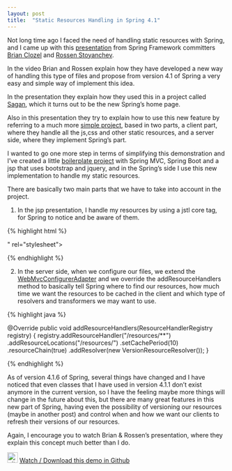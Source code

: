 ```yaml
---
layout: post
title:  "Static Resources Handling in Spring 4.1"
---
```


Not long time ago I faced the need of handling static resources with Spring, and I came up with this <a href="http://www.infoq.com/presentations/resource-spring-mvc-4-1">presentation</a> from Spring Framework committers <a href="https://twitter.com/brianclozel">Brian Clozel</a> and <a href="https://twitter.com/rstoya05">Rossen Stoyanchev</a>.

In the video Brian and Rossen explain how they have developed a new way of handling this type of files and propose from version 4.1 of Spring a very easy and simple way of implement this idea.

In the presentation they explain how they used this in a project called <a href="https://github.com/spring-io/sagan">Sagan</a>, which it turns out to be the new Spring’s home page.<!--more-->

Also in this presentation they try to explain how to use this new feature by referring to a much more <a href="https://github.com/bclozel/spring-resource-handling">simple project</a>, based in two parts, a client part, where they handle all the js,css and other static resources, and a server side, where they implement Spring’s part.

I wanted to go one more step in terms of simplifying this demonstration and I’ve created a little <a href="https://github.com/sergiolealdev/SpringStaticResourceHandling">boilerplate project</a> with Spring MVC, Spring Boot and a jsp that uses bootstrap and jquery, and in the Spring’s side I use this new implementation to handle my static resources.

There are basically two main parts that we have to take into account in the project.

1. In the jsp presentation, I handle my resources by using a jstl core tag, for Spring to notice and be aware of them.

{% highlight html %}

<head>
   <link href="<c:url value="resources/css/bootstrap.min.css"/>" rel="stylesheet">
   <script type="text/javascript" src="<c:url value="resources/js/jquery-2.1.3.min.js"/>"></script>
</head>

{% endhighlight %}

2. In the server side, when we configure our files, we extend the <a href="http://docs.spring.io/autorepo/docs/spring/3.2.3.RELEASE/javadoc-api/org/springframework/web/servlet/config/annotation/WebMvcConfigurerAdapter.html">WebMvcConfigurerAdapter</a> and we override the addResourceHandlers method to basically tell Spring where to find our resources, how much time we want the resources to be cached in the client and which type of resolvers and transformers we may want to use.

{% highlight java %}

@Override
public void addResourceHandlers(ResourceHandlerRegistry registry) {
   registry.addResourceHandler("/resources/**")
           .addResourceLocations("/resources/")
           .setCachePeriod(10)
           .resourceChain(true)
           .addResolver(new VersionResourceResolver());
}

{% endhighlight %}

As of version 4.1.6 of Spring, several things have changed and I have noticed that even classes that I have used in version 4.1.1 don’t exist anymore in the current version, so I have the feeling maybe more things will change in the future about this, but there are many great features in this new part of Spring, having even the possibility of versioning our resources (maybe in another post) and control when and how we want our clients to refresh their versions of our resources.

Again, I encourage you to watch Brian &amp; Rossen’s presentation, where they explain this concept much better than I do.

<img  src="http://assets-cdn.github.com/images/modules/logos_page/GitHub-Mark.png" alt="github_24px" width="24" height="24" /></a> <a href="https://github.com/sergiolealdev/SpringStaticResourceHandling" target="_blank">Watch / Download this demo in Github</a>